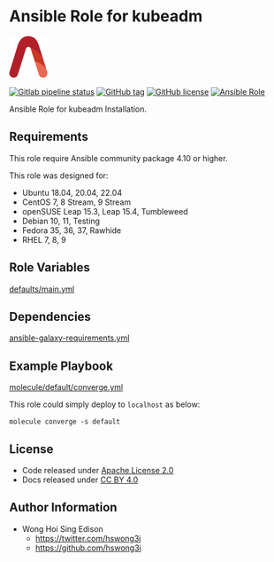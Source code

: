 # Ansible Role for kubeadm

<a href="https://alvistack.com" title="AlviStack" target="_blank"><img src="/alvistack.svg" height="75" alt="AlviStack"></a>

[![Gitlab pipeline status](https://img.shields.io/gitlab/pipeline/alvistack/ansible-role-kube_kubeadm/master)](https://gitlab.com/alvistack/ansible-role-kube_kubeadm/-/pipelines)
[![GitHub tag](https://img.shields.io/github/tag/alvistack/ansible-role-kube_kubeadm.svg)](https://github.com/alvistack/ansible-role-kube_kubeadm/tags)
[![GitHub license](https://img.shields.io/github/license/alvistack/ansible-role-kube_kubeadm.svg)](https://github.com/alvistack/ansible-role-kube_kubeadm/blob/master/LICENSE)
[![Ansible Role](https://img.shields.io/badge/galaxy-alvistack.kube_kubeadm-blue.svg)](https://galaxy.ansible.com/alvistack/kube_kubeadm)

Ansible Role for kubeadm Installation.

## Requirements

This role require Ansible community package 4.10 or higher.

This role was designed for:

  - Ubuntu 18.04, 20.04, 22.04
  - CentOS 7, 8 Stream, 9 Stream
  - openSUSE Leap 15.3, Leap 15.4, Tumbleweed
  - Debian 10, 11, Testing
  - Fedora 35, 36, 37, Rawhide
  - RHEL 7, 8, 9

## Role Variables

[defaults/main.yml](defaults/main.yml)

## Dependencies

[ansible-galaxy-requirements.yml](ansible-galaxy-requirements.yml)

## Example Playbook

[molecule/default/converge.yml](molecule/default/converge.yml)

This role could simply deploy to `localhost` as below:

    molecule converge -s default

## License

  - Code released under [Apache License 2.0](LICENSE)
  - Docs released under [CC BY 4.0](http://creativecommons.org/licenses/by/4.0/)

## Author Information

  - Wong Hoi Sing Edison
      - <https://twitter.com/hswong3i>
      - <https://github.com/hswong3i>
